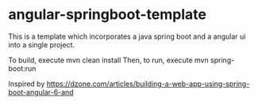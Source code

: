 # angular-springboot-template

This is a template which incorporates a java spring boot and a angular ui into a single project.

To build, execute 
mvn clean install
Then, to run, execute
mvn spring-boot:run

Inspired by https://dzone.com/articles/building-a-web-app-using-spring-boot-angular-6-and
